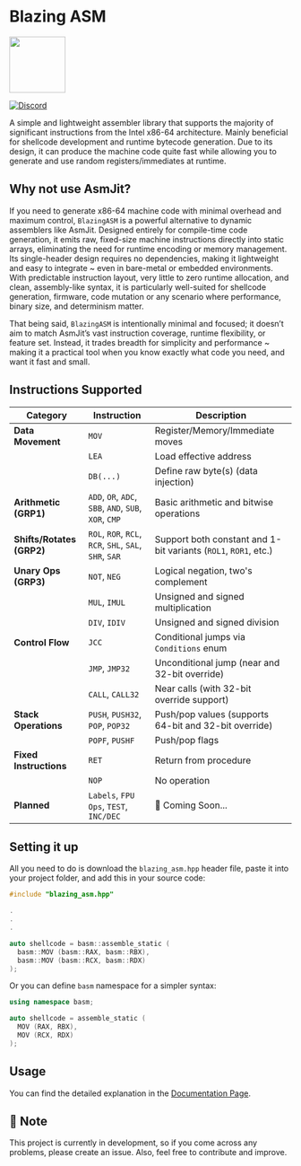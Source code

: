 # Blazing ASM
<img src="https://github.com/user-attachments/assets/562c7058-7e2e-40ff-be93-7a3b57d940cb" width="100" />


[![Discord](https://img.shields.io/badge/chat-on%20Discord-green.svg)](https://discord.gg/GdYanwSCwm)

A simple and lightweight assembler library that supports the majority of significant instructions from the Intel x86-64 architecture. Mainly beneficial for shellcode development and runtime bytecode generation. Due to its design, it can produce the machine code quite fast while allowing you to generate and use random registers/immediates at runtime.

## Why not use AsmJit?

If you need to generate x86-64 machine code with minimal overhead and maximum control, `BlazingASM` is a powerful alternative to dynamic assemblers like AsmJit. Designed entirely for compile-time code generation, it emits raw, fixed-size machine instructions directly into static arrays, eliminating the need for runtime encoding or memory management. Its single-header design requires no dependencies, making it lightweight and easy to integrate ~ even in bare-metal or embedded environments. With predictable instruction layout, very little to zero runtime allocation, and clean, assembly-like syntax, it is particularly well-suited for shellcode generation, firmware, code mutation or any scenario where performance, binary size, and determinism matter.

That being said, `BlazingASM` is intentionally minimal and focused; it doesn’t aim to match AsmJit’s vast instruction coverage, runtime flexibility, or feature set. Instead, it trades breadth for simplicity and performance ~ making it a practical tool when you know exactly what code you need, and want it fast and small.

## Instructions Supported

| **Category**              | **Instruction**                                        | **Description**                                                    |
| ------------------------- | ------------------------------------------------------ | ------------------------------------------------------------------ |
| **Data Movement**         | `MOV`                                                  | Register/Memory/Immediate moves                                    |
|                           | `LEA`                                                  | Load effective address                                             |
|                           | `DB(...)`                                              | Define raw byte(s) (data injection)                                |
| **Arithmetic (GRP1)**     | `ADD`, `OR`, `ADC`, `SBB`, `AND`, `SUB`, `XOR`, `CMP`  | Basic arithmetic and bitwise operations                            |
| **Shifts/Rotates (GRP2)** | `ROL`, `ROR`, `RCL`, `RCR`, `SHL`, `SAL`, `SHR`, `SAR` | Support both constant and 1-bit variants (`ROL1`, `ROR1`, etc.)    |
| **Unary Ops (GRP3)**      | `NOT`, `NEG`                                           | Logical negation, two's complement                                 |
|                           | `MUL`, `IMUL`                                          | Unsigned and signed multiplication                                 |
|                           | `DIV`, `IDIV`                                          | Unsigned and signed division                                       |
| **Control Flow**          | `JCC`                                                  | Conditional jumps via `Conditions` enum                            |
|                           | `JMP`, `JMP32`                                         | Unconditional jump (near and 32-bit override)                      |
|                           | `CALL`, `CALL32`                                       | Near calls (with 32-bit override support)                          |
| **Stack Operations**      | `PUSH`, `PUSH32`, `POP`, `POP32`                       | Push/pop values (supports 64-bit and 32-bit override)              |
|                           | `POPF`, `PUSHF`                                        | Push/pop flags                                                     |
| **Fixed Instructions**    | `RET`                                                  | Return from procedure                                              |
|                           | `NOP`                                                  | No operation                                                       |
| **Planned**               | `Labels`, `FPU Ops`, `TEST`, `INC/DEC`                 | 🚧 Coming Soon...                                                 |

## Setting it up

All you need to do is download the `blazing_asm.hpp` header file, paste it into your project folder, and add this in your source code:

```cpp
#include "blazing_asm.hpp"

.
.
.

auto shellcode = basm::assemble_static (
  basm::MOV (basm::RAX, basm::RBX),
  basm::MOV (basm::RCX, basm::RDX)
);
```

Or you can define `basm` namespace for a simpler syntax:

```cpp
using namespace basm;

auto shellcode = assemble_static (
  MOV (RAX, RBX),
  MOV (RCX, RDX)
);
```

## Usage

You can find the detailed explanation in the [Documentation Page](DOCUMENTATION.md).

## 🚧 Note

This project is currently in development, so if you come across any problems, please create an issue. Also, feel free to contribute and improve.
